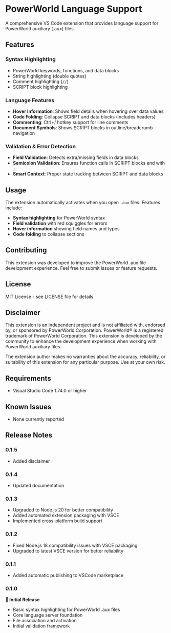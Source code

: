 # PowerWorld Language Support

A comprehensive VS Code extension that provides language support for PowerWorld auxiliary (.aux) files.

## Features

### Syntax Highlighting
- PowerWorld keywords, functions, and data blocks
- String highlighting (double quotes)
- Comment highlighting (`//`)
- SCRIPT block highlighting

### Language Features
- **Hover Information**: Shows field details when hovering over data values
- **Code Folding**: Collapse SCRIPT and data blocks (includes headers)
- **Commenting**: Ctrl+/ hotkey support for line comments
- **Document Symbols**: Shows SCRIPT blocks in outline/breadcrumb navigation

### Validation & Error Detection
- **Field Validation**: Detects extra/missing fields in data blocks
- **Semicolon Validation**: Ensures function calls in SCRIPT blocks end with `;`
- **Smart Context**: Proper state tracking between SCRIPT and data blocks


## Usage

The extension automatically activates when you open `.aux` files. Features include:

- **Syntax highlighting** for PowerWorld syntax
- **Field validation** with red squiggles for errors
- **Hover information** showing field names and types
- **Code folding** to collapse sections

## Contributing

This extension was developed to improve the PowerWorld .aux file development experience. Feel free to submit issues or feature requests.

## License

MIT License - see LICENSE file for details.

## Disclaimer

This extension is an independent project and is not affiliated with, endorsed by, or sponsored by PowerWorld Corporation. PowerWorld® is a registered trademark of PowerWorld Corporation. This extension is developed by the community to enhance the development experience when working with PowerWorld auxiliary files.

The extension author makes no warranties about the accuracy, reliability, or suitability of this extension for any particular purpose. Use at your own risk.


## Requirements

- Visual Studio Code 1.74.0 or higher

## Known Issues

- None currently reported

## Release Notes

### 0.1.5

- Added disclaimer

### 0.1.4

- Updated documentation

### 0.1.3

- Upgraded to Node.js 20 for better compatibility
- Added automated extension packaging with VSCE
- Implemented cross-platform build support

### 0.1.2

- Fixed Node.js 18 compatibility issues with VSCE packaging
- Upgraded to latest VSCE version for better reliability

### 0.1.1

- Added automatic publishing to VSCode marketplace

### 0.1.0

**🎯 Initial Release**
- Basic syntax highlighting for PowerWorld .aux files
- Core language server foundation
- File association and activation
- Initial validation framework

